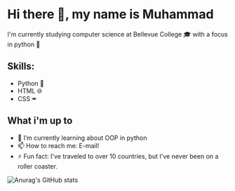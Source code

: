 # Hi there 👋, my name is Muhammad

I'm currently studying computer science at Bellevue College 🎓 with a focus in python 🐍

## Skills: 
- Python 🐍
- HTML 🌐
- CSS ✒
 ## What i'm up to
- 🌱 I’m currently learning about OOP in python 
- 📫 How to reach me: E-mail! 
- ⚡ Fun fact: I've traveled to over 10 countries, but I've never been on a roller coaster.



![Anurag's GitHub stats](https://github-readme-stats.vercel.app/api?username=MuhammadMannan&theme=github_dark&show_icons=true&align=center)
